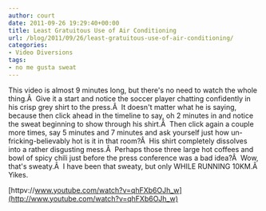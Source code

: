 ```yaml
---
author: court
date: 2011-09-26 19:29:40+00:00
title: Least Gratuitous Use of Air Conditioning
url: /blog/2011/09/26/least-gratuitous-use-of-air-conditioning/
categories:
- Video Diversions
tags:
- no me gusta sweat
---
```


This video is almost 9 minutes long, but there's no need to watch the whole thing.Â  Give it a start and notice the soccer player chatting confidently in his crisp grey shirt to the press.Â  It doesn't matter what he is saying, because then click ahead in the timeline to say, oh 2 minutes in and notice the sweat beginning to show through his shirt.Â  Then click again a couple more times, say 5 minutes and 7 minutes and ask yourself just how un-fricking-believably hot is it in that room?Â  His shirt completely dissolves into a rather disgusting mess.Â  Perhaps those three large hot coffees and bowl of spicy chili just before the press conference was a bad idea?Â  Wow, that's sweaty.Â  I have been that sweaty, but only WHILE RUNNING 10KM.Â  Yikes.

[httpv://www.youtube.com/watch?v=qhFXb6OJh_w](http://www.youtube.com/watch?v=qhFXb6OJh_w)
